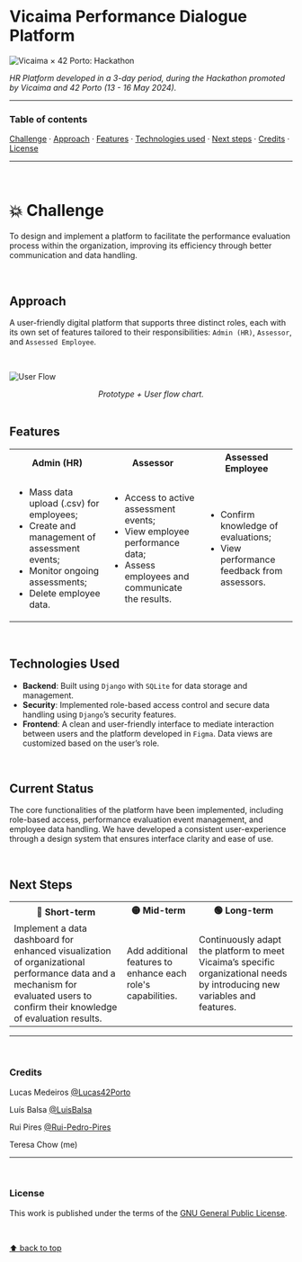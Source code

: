 # Vicaima Performance Dialogue Platform
![Vicaima × 42 Porto: Hackathon](https://img.shields.io/badge/Vicaima%20×%2042%20Porto-Hackathon-%23dd0231)

_HR Platform developed in a 3-day period, during the Hackathon promoted by Vicaima and 42 Porto (13 - 16 May 2024)._

___

### Table of contents
[Challenge](#boom-challenge) · [Approach](#approach) · [Features](#features) · [Technologies used](#technologies-used) · [Next steps](#next-steps) · [Credits](#credits) · [License](#license)

___

</br>

# :boom: Challenge

To design and implement a platform to facilitate the performance evaluation process within the organization, improving its efficiency through better communication and data handling.

</br>

## Approach

A user-friendly digital platform that supports three distinct roles, each with its own set of features tailored to their responsibilities:
`Admin (HR)`, `Assessor`, and `Assessed Employee`.

</br>

![User Flow](./img/2024-vicaima-user-flow.jpg)

<div align="center"><i>Prototype + User flow chart.</i></div>

</br>

## Features

<table>
  <tr>
    <th>Admin (HR)</th>
    <th>Assessor</th>
    <th>Assessed Employee</th>
  </tr>
  <tr>
    <td>
      <ul>
        <li>Mass data upload (.csv) for employees;</li>
        <li>Create and management of assessment events;</li>
        <li>Monitor ongoing assessments;</li>
        <li>Delete employee data.</li>
      </ul>
    </td>
    <td>
      <ul>
        <li>Access to active assessment events;</li>
        <li>View employee performance data;</li>
        <li>Assess employees and communicate the results.</li>
      </ul>
    </td>
    <td>
      <ul>
        <li>Confirm knowledge of evaluations;</li>
        <li>View performance feedback from assessors.</li>
      </ul>
    </td>
  </tr>
</table>

</br>

## Technologies Used
- **Backend**: Built using `Django` with `SQLite` for data storage and management.
- **Security**: Implemented role-based access control and secure data handling using `Django`’s security features.
- **Frontend**: A clean and user-friendly interface to mediate interaction between users and the platform developed in `Figma`. Data views are customized based on the user’s role.

</br>

## Current Status
The core functionalities of the platform have been implemented, including role-based access, performance evaluation event management, and employee data handling. We have developed a consistent user-experience through a design system that ensures interface clarity and ease of use.

</br>

## Next Steps
<table>
  <tr>
    <th>🔴 Short-term</th>
    <th>🟡 Mid-term</th>
    <th>🟢 Long-term</th>
  </tr>
  <tr>
    <td>Implement a data dashboard for enhanced visualization of organizational performance data and a mechanism for evaluated users to confirm their knowledge of evaluation results.</td>
    <td>Add additional features to enhance each role's capabilities.</td>
    <td>Continuously adapt the platform to meet Vicaima’s specific organizational needs by introducing new variables and features.</td>
  </tr>
</table>

___

</br>

### Credits
Lucas Medeiros [@Lucas42Porto](https://github.com/Lucas42Porto)

Luís Balsa [@LuisBalsa](https://github.com/LuisBalsa)

Rui Pires [@Rui-Pedro-Pires](https://github.com/Rui-Pedro-Pires)

Teresa Chow (me)
___

</br>

### License
This work is published under the terms of the [GNU General Public License](./LICENSE).

</br>

[⬆ back to top](#vicaima-performance-dialogue-platform)
